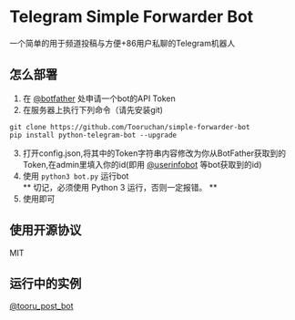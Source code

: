 # Telegram Simple Forwarder Bot
一个简单的用于频道投稿与方便+86用户私聊的Telegram机器人
## 怎么部署
1. 在 [@botfather](https://t.me/botfather) 处申请一个bot的API Token
2. 在服务器上执行下列命令（请先安装git)
```
git clone https://github.com/Tooruchan/simple-forwarder-bot
pip install python-telegram-bot --upgrade
```
3. 打开config.json,将其中的Token字符串内容修改为你从BotFather获取到的Token,在admin里填入你的id(即用 [@userinfobot](https://t.me/userinfobot) 等bot获取到的id)
4. 使用 `python3 bot.py` 运行bot  
** 切记，必须使用 Python 3 运行，否则一定报错。 **
5. 使用即可

## 使用开源协议
MIT

## 运行中的实例
[@tooru_post_bot](https://t.me/tooru_post_bot)
